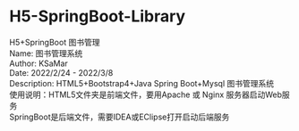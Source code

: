 # H5-SpringBoot-Library
H5+SpringBoot 图书管理
<br>
Name: 图书管理系统
<br>
Author: KSaMar
<br>
Date: 2022/2/24 - 2022/3/8
<br>
Description: HTML5+Bootstrap4+Java Spring Boot+Mysql 图书管理系统
<br>
使用说明：HTML5文件夹是前端文件，要用Apache 或 Nginx 服务器启动Web服务
<br>
SpringBoot是后端文件，需要IDEA或EClipse打开启动后端服务
